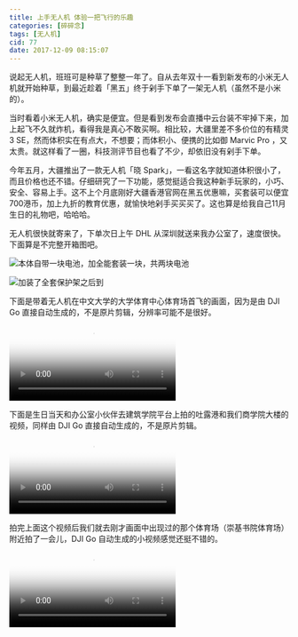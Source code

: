 ```yaml
---
title: 上手无人机 体验一把飞行的乐趣
categories: [碎碎念]
tags: [无人机]
cid: 77
date: 2017-12-09 08:15:07
---
```


说起无人机，班班可是种草了整整一年了。自从去年双十一看到新发布的小米无人机就开始种草，到最近趁着「黑五」终于剁手下单了一架无人机（虽然不是小米的）。

当时看着小米无人机，确实是便宜。但是看到发布会直播中云台装不牢掉下来，加上起飞不久就炸机，看得我是真心不敢买啊。相比较，大疆里差不多价位的有精灵 3 SE，然而体积实在有点大，不想要；而体积小、便携的比如御 Marvic Pro ，又太贵。就这样看了一圈，科技测评节目也看了不少，却依旧没有剁手下单。<!--more-->

今年五月，大疆推出了一款无人机「晓 Spark」，一看这名字就知道体积很小了，而且价格也还不错。仔细研究了一下功能，感觉挺适合我这种新手玩家的，小巧、安全、容易上手。这不上个月底刚好大疆香港官网在黑五优惠嘛，买套装可以便宜700港币，加上九折的教育优惠，就愉快地剁手买买买了。这也算是给我自己11月生日的礼物吧，哈哈哈。

无人机很快就寄来了，下单次日上午 DHL 从深圳就送来我办公室了，速度很快。下面算是不完整开箱图吧。

![本体自带一块电池，加全能套装一块，共两块电池](https://web-1256060851.cos.ap-shanghai.myqcloud.com/posts/2017/12/spark1.jpeg!450x)

![加装了全套保护架之后到](https://web-1256060851.cos.ap-shanghai.myqcloud.com/posts/2017/12/spark2.jpeg!450x)

下面是带着无人机在中文大学的大学体育中心体育场首飞的画面，因为是由 DJI Go 直接自动生成的，不是原片剪辑，分辨率可能不是很好。
<video src="https://web-1256060851.cos.ap-shanghai.myqcloud.com/posts/2017/12/SportsCenter.m4v" poster="https://web-1256060851.cos.ap-shanghai.myqcloud.com/posts/2017/12/SportsCenter.png" type="video/m4v" controls="controls"></video>

下面是生日当天和办公室小伙伴去建筑学院平台上拍的吐露港和我们商学院大楼的视频，同样由 DJI Go 直接自动生成的，不是原片剪辑。
<video src="https://web-1256060851.cos.ap-shanghai.myqcloud.com/posts/2017/12/bschool.m4v" poster="https://web-1256060851.cos.ap-shanghai.myqcloud.com/posts/2017/12/bschool.png" type="video/m4v" controls="controls"></video>

拍完上面这个视频后我们就去刚才画面中出现过的那个体育场（崇基书院体育场）附近拍了一会儿，DJI Go 自动生成的小视频感觉还挺不错的。
<video src="https://web-1256060851.cos.ap-shanghai.myqcloud.com/posts/2017/12/ChungChiCollege.m4v" poster="https://web-1256060851.cos.ap-shanghai.myqcloud.com/posts/2017/12/ChungChiCollege.png" type="video/m4v" controls="controls"></video>